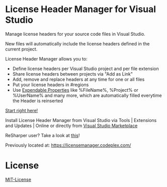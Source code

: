 # License Header Manager for Visual Studio


Manage license headers for your source code files in Visual Studio.

New files will automatically include the license headers defined in the current project.

License Header Manager allows you to:

* Define license headers per Visual Studio project and per file extension
* Share license headers between projects via "Add as Link"
* Add, remove and replace headers at any time for one or all files
* Put your license headers in #regions
* Use [Expendable Properties](https://github.com/rubicon-oss/LicenseHeaderManager/wiki/Expendable-Properties) like %FileName%, %Project% or %UserName% and many more, which are automatically filled everytime the Header is reinserted 


[Start right here!](https://github.com/rubicon-oss/LicenseHeaderManager/wiki)

Install License Header Manager from Visual Studio via Tools | Extensions and Updates | Online or directly from [Visual Studio Marketplace](https://marketplace.visualstudio.com/items?itemName=StefanWenig.LicenseHeaderManager)

ReSharper user? Take a look at [this](https://github.com/rubicon-oss/LicenseHeaderManager/wiki/License-Header-Manager-and-Resharper)!

Previously located at: https://licensemanager.codeplex.com/

# License
[MIT-License](license/MIT.txt)
